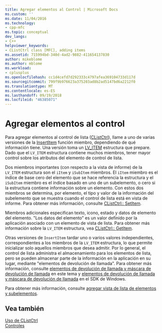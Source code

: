 ```yaml
---
title: Agregar elementos al Control | Microsoft Docs
ms.custom: ''
ms.date: 11/04/2016
ms.technology:
- cpp-mfc
ms.topic: conceptual
dev_langs:
- C++
helpviewer_keywords:
- CListCtrl class [MFC], adding items
ms.assetid: 715994bd-340d-4ad2-9882-411654137830
author: mikeblome
ms.author: mblome
ms.workload:
- cplusplus
ms.openlocfilehash: cc1d4cefd7d292333c4797afea369104733d117d
ms.sourcegitcommit: 799f9b976623a375203ad8b2ad5147bd6a2212f0
ms.translationtype: MT
ms.contentlocale: es-ES
ms.lasthandoff: 09/19/2018
ms.locfileid: "46385071"
---
```

# <a name="adding-items-to-the-control"></a>Agregar elementos al control

Para agregar elementos al control de lista ([CListCtrl](../mfc/reference/clistctrl-class.md)), llame a uno de varias versiones de la [InsertItem](../mfc/reference/clistctrl-class.md#insertitem) función miembro, dependiendo de qué información tiene. Una versión toma un [LV_ITEM](/windows/desktop/api/commctrl/ns-commctrl-taglvitema) estructura que prepare. Dado que el `LV_ITEM` estructura contiene muchos miembros, tener mayor control sobre los atributos del elemento de control de lista.

Dos miembros importantes (con respecto a la vista de informe) de la `LV_ITEM` estructura son el `iItem` y `iSubItem` miembros. El `iItem` miembro es el índice de base cero del elemento que se hace referencia la estructura y el `iSubItem` miembro es el índice basado en uno de un subelemento, o cero si la estructura contiene información sobre un elemento. Con estos dos miembros se determina, por elemento, el tipo y valor de la información del subelemento que se muestra cuando el control de lista está en vista de informe. Para obtener más información, consulte [CListCtrl:: SetItem](../mfc/reference/clistctrl-class.md#setitem).

Miembros adicionales especifican texto, icono, estado y datos de elemento del elemento. "Los datos del elemento" es un valor definido por la aplicación asociado con un elemento de vista de lista. Para obtener más información sobre la `LV_ITEM` estructura, vea [CListCtrl:: GetItem](../mfc/reference/clistctrl-class.md#getitem).

Otras versiones de `InsertItem` tardar uno o varios valores independientes, correspondientes a los miembros de la `LV_ITEM` estructura, lo que permite inicializar solo aquellos miembros que desea admitir. Por lo general, el control de lista administra el almacenamiento para los elementos de lista, pero se pueden almacenar parte de la información en la aplicación en su lugar, mediante "elementos de devolución de llamada". Para obtener más información, consulte [elementos de devolución de llamada y máscara de devolución de llamada](../mfc/callback-items-and-the-callback-mask.md) en este tema y [elementos de devolución de llamada y máscara de devolución de llamada](/windows/desktop/Controls/using-list-view-controls) en el SDK de Windows.

Para obtener más información, consulte [agregar vista de lista de elementos y subelementos](/windows/desktop/Controls/using-list-view-controls).

## <a name="see-also"></a>Vea también

[Uso de CListCtrl](../mfc/using-clistctrl.md)<br/>
[Controles](../mfc/controls-mfc.md)

